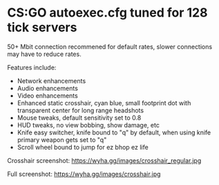 # CS:GO autoexec.cfg tuned for 128 tick servers

50+ Mbit connection recommened for default rates, slower connections may have to reduce rates.

Features include:
 * Network enhancements
 * Audio enhancements
 * Video enhancements 
 * Enhanced static crosshair, cyan blue, small footprint dot with transparent center for long range headshots
 * Mouse tweaks, default sensitivity set to 0.8
 * HUD tweaks, no view bobbing, show damage, etc
 * Knife easy switcher, knife bound to "q" by default, when using knife primary weapon gets set to "q"
 * Scroll wheel bound to jump for ez bhop ez life

Crosshair screenshot:
https://wyha.gg/images/crosshair_regular.jpg

Full screenshot:
https://wyha.gg/images/crosshair.jpg

